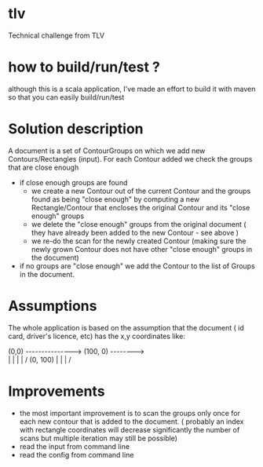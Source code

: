 # tlv
Technical challenge from TLV

# how to build/run/test ? 
although this is a scala application, I've made an effort to build it with maven so that you can easily build/run/test

# Solution description
A document is a set of ContourGroups on which we add new Contours/Rectangles (input). 
For each Contour added we check the groups that are close enough  
   - if close enough groups are found 
     - we create a new Contour out of the current Contour and the groups found as being "close enough" by computing a new Rectangle/Contour that encloses the original Contour and its "close enough" groups
     - we delete the "close enough" groups from the original document ( they have already been added to the new Contour - see above )
     - we re-do the scan for the newly created Contour (making sure the newly grown Contour does not have other "close enough" groups in the document)
   - if no groups are "close enough" we add the Contour to the list of Groups in the document.


# Assumptions 
The whole application is based on the assumption that the document ( id card, driver's licence, etc) has the x,y coordinates like: 

(0,0) ---------------> (100, 0) -------->  
   |
   |
   |
   |
   \/
(0, 100)
   |
   | 
   |
   \/

# Improvements
   * the most important improvement is to scan the groups only once for each new contour that is added to the document. ( probably an index with rectangle coordinates will decrease significantly the number of scans but multiple iteration may still be possible)
   * read the input from command line
   * read the config from command line